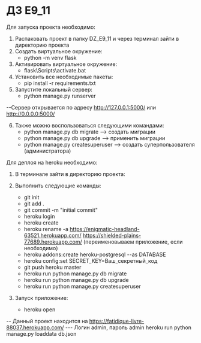 # ДЗ E9_11


Для запуска проекта  необходимо:
1) Распаковать проект в папку DZ_E9_11 и через терминал зайти в директорию проекта
2) Создать виртуальное окружение:
   - python -m venv flask
3) Активировать виртуальное окружение:
   - flask\Scripts\activate.bat
4) Установить все необходимые пакеты:
   - pip install -r requirements.txt
5) Запустите локальный сервер:
   - python manage.py runserver

 --Сервер открывается по адресу  http://127.0.0.1:5000/ или http://0.0.0.0:5000/

6) Также можно воспользоваться следующими командами:
   - python manage.py db migrate --> создать миграции
   - python manage.py db upgrade --> применить миграции
   - python manage.py createsuperuser --> создать суперпользователя (администратора)

Для деплоя на heroku необходимо:
1) В терминале зайти в директорию проекта:
2) Выполнить следующие команды:
   - git init
   - git add .
   - git commit -m "initial commit"
   - heroku login
   - heroku create
   - heroku rename -a https://enigmatic-headland-63521.herokuapp.com/ https://shielded-plains-77689.herokuapp.com/ (переименовываем приложение, если необходимо)
   - heroku addons:create heroku-postgresql --as DATABASE
   - heroku config:set SECRET_KEY=Ваш_секретный_код
   - git push heroku master
   - heroku run python manage.py db migrate
   - heroku run python manage.py db upgrade
   - heroku run python manage.py createsuperuser

3) Запуск приложение:
   - heroku open

-- Данный проект находится на https://fatidique-livre-88037.herokuapp.com/
 --- Логин admin, пароль admin 
heroku run python manage.py loaddata db.json

